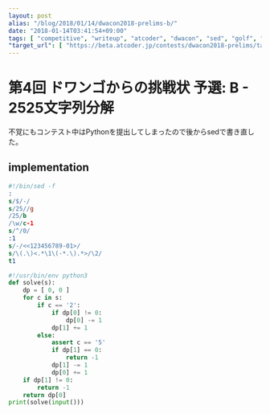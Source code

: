 ```yaml
---
layout: post
alias: "/blog/2018/01/14/dwacon2018-prelims-b/"
date: "2018-01-14T03:41:54+09:00"
tags: [ "competitive", "writeup", "atcoder", "dwacon", "sed", "golf", "dp", "regex" ]
"target_url": [ "https://beta.atcoder.jp/contests/dwacon2018-prelims/tasks/dwacon2018_prelims_b" ]
---
```


# 第4回 ドワンゴからの挑戦状 予選: B - 2525文字列分解

不覚にもコンテスト中はPythonを提出してしまったので後からsedで書き直した。

## implementation

``` sed
#!/bin/sed -f
:
s/$/-/
s/25//g
/25/b
/\w/c-1
s/^/0/
:1
s/-/<<123456789-01>/
s/\(.\)<.*\1\(-*.\).*>/\2/
t1
```

``` python
#!/usr/bin/env python3
def solve(s):
    dp = [ 0, 0 ]
    for c in s:
        if c == '2':
            if dp[0] != 0:
                dp[0] -= 1
            dp[1] += 1
        else:
            assert c == '5'
            if dp[1] == 0:
                return -1
            dp[1] -= 1
            dp[0] += 1
    if dp[1] != 0:
        return -1
    return dp[0]
print(solve(input()))
```
